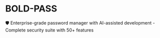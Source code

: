 # BOLD-PASS
🛡️ Enterprise-grade password manager with AI-assisted development - Complete security suite with 50+ features
